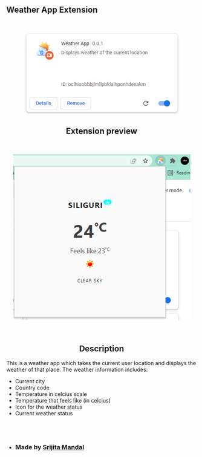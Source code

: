 ## Weather App Extension
<br/>

<p align="center">
<img src="./extension.png">
</p>

<h2 align="center">Extension preview</h2>
<br/>
<p align = "center">
<img src="./display.png">
</p>
<br/>
<h2 align="center">Description</h2>
<p> This is a weather app which takes the current user location and displays the weather of that place. The weather information includes:

-  Current city
-  Country code
-  Temperature in celcius scale
-  Temperature that feels like (in celcius)
-  Icon for the weather status
-  Current weather status
</p>
<br/>
<br/>

- <h3>Made by <a href="https://github.com/Srijita-Mandal">Srijita Mandal</a></h3>


